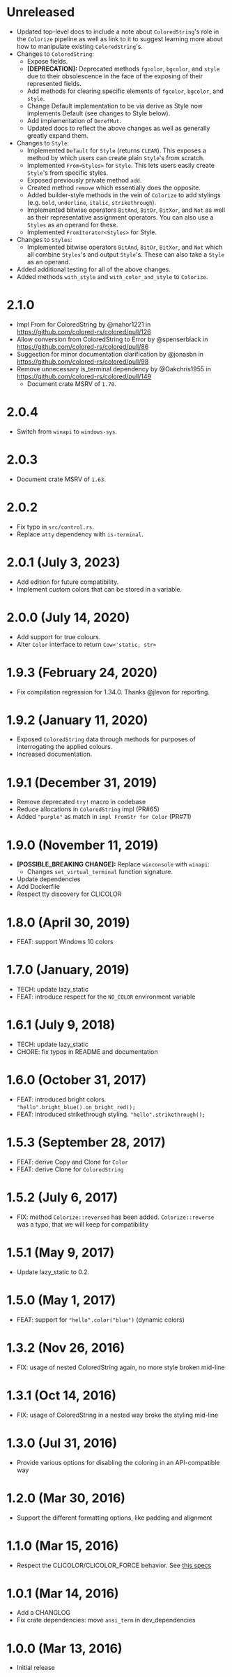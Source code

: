 # Unreleased

- Updated top-level docs to include a note about `ColoredString`\'s role in the `Colorize` pipeline as well as link to it to suggest learning more about how to manipulate existing `ColoredString`\'s.
- Changes to `ColoredString`:
  - Expose fields.
  - **[DEPRECATION]:** Deprecated methods `fgcolor`, `bgcolor`, and `style` due to their obsolescence in the face of the exposing of their represented fields.
  - Add methods for clearing specific elements of `fgcolor`, `bgcolor`, and `style`.
  - Change Default implementation to be via derive as Style now implements Default (see changes to Style below).
  - Add implementation of `DerefMut`.
  - Updated docs to reflect the above changes as well as generally greatly expand them.
- Changes to `Style`:
  - Implemented `Default` for `Style` (returns `CLEAR`). This exposes a method by which users can create plain `Style`\'s from scratch.
  - Implemented `From<Styles>` for `Style`. This lets users easily create `Style`\'s from specific styles.
  - Exposed previously private method `add`.
  - Created method `remove` which essentially does the opposite.
  - Added builder-style methods in the vein of `Colorize` to add stylings (e.g. `bold`, `underline`, `italic`, `strikethrough`).
  - Implemented bitwise operators `BitAnd`, `BitOr`, `BitXor`, and `Not` as well as their representative assignment operators. You can also use a `Styles` as an operand for these.
  - Implemented `FromIterator<Styles>` for Style.
- Changes to `Styles`:
  - Implemented bitwise operators `BitAnd`, `BitOr`, `BitXor`, and `Not` which all combine `Styles`\'s and output `Style`\'s. These can also take a `Style` as an operand.
- Added additional testing for all of the above changes.
- Added methods `with_style` and `with_color_and_style` to `Colorize`.

# 2.1.0
* Impl From<String> for ColoredString by @mahor1221 in https://github.com/colored-rs/colored/pull/126
* Allow conversion from ColoredString to Error by @spenserblack in https://github.com/colored-rs/colored/pull/86
* Suggestion for minor documentation clarification by @jonasbn in https://github.com/colored-rs/colored/pull/98
* Remove unnecessary is_terminal dependency by @Oakchris1955 in https://github.com/colored-rs/colored/pull/149
  - Document crate MSRV of `1.70`.

# 2.0.4
- Switch from `winapi` to `windows-sys`.

# 2.0.3
- Document crate MSRV of `1.63`.

# 2.0.2
- Fix typo in `src/control.rs`.
- Replace `atty` dependency with `is-terminal`.

# 2.0.1 (July 3, 2023)
- Add edition for future compatibility.
- Implement custom colors that can be stored in a variable.

# 2.0.0 (July 14, 2020)
- Add support for true colours.
- Alter `Color` interface to return `Cow<'static, str>`

# 1.9.3 (February 24, 2020)
- Fix compilation regression for 1.34.0. Thanks @jlevon for reporting.

# 1.9.2 (January 11, 2020)
- Exposed `ColoredString` data through methods for purposes of interrogating the applied colours.
- Increased documentation.

# 1.9.1 (December 31, 2019)

- Remove deprecated `try!` macro in codebase
- Reduce allocations in `ColoredString` impl (PR#65)
- Added `"purple"` as match in `impl FromStr for Color` (PR#71)

# 1.9.0 (November 11, 2019)

- **[POSSIBLE_BREAKING CHANGE]:** Replace `winconsole` with `winapi`:
  - Changes `set_virtual_terminal` function signature.
- Update dependencies
- Add Dockerfile
- Respect tty discovery for CLICOLOR

# 1.8.0 (April 30, 2019)

- FEAT: support Windows 10 colors

# 1.7.0 (January, 2019)
- TECH: update lazy\_static
- FEAT: introduce respect for the `NO_COLOR` environment variable

# 1.6.1 (July 9, 2018)
- TECH: update lazy\_static
- CHORE: fix typos in README and documentation

# 1.6.0 (October 31, 2017)
- FEAT: introduced bright colors. `"hello".bright_blue().on_bright_red();`
- FEAT: introduced strikethrough styling. `"hello".strikethrough();`

# 1.5.3 (September 28, 2017)

- FEAT: derive Copy and Clone for `Color`
- FEAT: derive Clone for `ColoredString`

# 1.5.2 (July 6, 2017)

- FIX: method `Colorize::reversed` has been added. `Colorize::reverse` was a typo, that we will keep
    for compatibility

# 1.5.1 (May 9, 2017)

- Update lazy\_static to 0.2.

# 1.5.0 (May 1, 2017)

- FEAT: support for `"hello".color("blue")` (dynamic colors)

# 1.3.2 (Nov 26, 2016)

- FIX: usage of nested ColoredString again, no more style broken mid-line

# 1.3.1 (Oct 14, 2016)

- FIX: usage of ColoredString in a nested way broke the styling mid-line

# 1.3.0 (Jul 31, 2016)

- Provide various options for disabling the coloring in an API-compatible way

# 1.2.0 (Mar 30, 2016)

- Support the different formatting options, like padding and alignment

# 1.1.0 (Mar 15, 2016)

- Respect the CLICOLOR/CLICOLOR\_FORCE behavior. See [this specs](http://bixense.com/clicolors/)

# 1.0.1 (Mar 14, 2016)

- Add a CHANGLOG
- Fix crate dependencies: move `ansi_term` in dev\_dependencies

# 1.0.0 (Mar 13, 2016)

- Initial release
